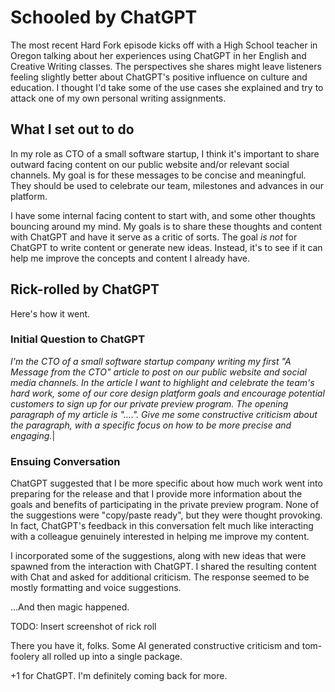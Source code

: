 # Schooled by ChatGPT

The most recent Hard Fork episode kicks off with a High School teacher in Oregon talking about her experiences using ChatGPT in her English and Creative Writing classes.  The perspectives she shares might leave listeners feeling slightly better about ChatGPT's positive influence on culture and education.  I thought I'd take some of the use cases she explained and try to attack one of my own personal writing assignments.

## What I set out to do

In my role as CTO of a small software startup, I think it's important to share outward facing content on our public website and/or relevant social channels.  My goal is for these messages to be concise and meaningful.  They should be used to celebrate our team, milestones and advances in our platform.  

I have some internal facing content to start with, and some other thoughts bouncing around my mind.  My goals is to share these thoughts and content with ChatGPT and have it serve as a critic of sorts.  The goal *is not* for ChatGPT to write content or generate new ideas.  Instead, it's to see if it can help me improve the concepts and content I already have.

## Rick-rolled by ChatGPT

Here's how it went.

### Initial Question to ChatGPT 
 *I'm the CTO of a small software startup company writing my first "A Message from the CTO" article to post on our public website and social media channels.  In the article I want to highlight and celebrate the team's hard work, some of our core design platform goals and encourage potential customers to sign up for our private preview program.  The opening paragraph of my article is "....".  Give me some constructive criticism about the paragraph, with a specific focus on how to be more precise and engaging.*|

### Ensuing Conversation
 ChatGPT suggested that I be more specific about how much work went into preparing for the release and that I provide more information about the goals and benefits of participating in the private preview program.  None of the suggestions were "copy/paste ready", but they were thought provoking.  In fact, ChatGPT's feedback in this conversation felt much like interacting with a colleague genuinely interested in helping me improve my content.

 I incorporated some of the suggestions, along with new ideas that were spawned from the interaction with ChatGPT.  I shared the resulting content with Chat and asked for additional criticism.  The response seemed to be mostly formatting and voice suggestions.

 ...And then magic happened.

 TODO: Insert screenshot of rick roll

 There you have it, folks.  Some AI generated constructive criticism and tom-foolery all rolled up into a single package.  
 
 +1 for ChatGPT.  I'm definitely coming back for more.  


